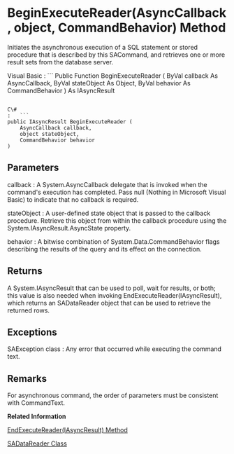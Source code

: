 <!-- loio3c0ebad86c5f10148107b9c04974199f -->

# BeginExecuteReader\(AsyncCallback, object, CommandBehavior\) Method

Initiates the asynchronous execution of a SQL statement or stored procedure that is described by this SACommand, and retrieves one or more result sets from the database server.



Visual Basic
:   ```
Public Function BeginExecuteReader (
    ByVal callback As AsyncCallback,
    ByVal stateObject As Object,
    ByVal behavior As CommandBehavior
) As IAsyncResult
```

C\#
:   ```
public IAsyncResult BeginExecuteReader (
    AsyncCallback callback,
    object stateObject,
    CommandBehavior behavior
)
```



## Parameters

callback
:   A System.AsyncCallback delegate that is invoked when the command's execution has completed. Pass null \(Nothing in Microsoft Visual Basic\) to indicate that no callback is required.

stateObject
:   A user-defined state object that is passed to the callback procedure. Retrieve this object from within the callback procedure using the System.IAsyncResult.AsyncState property.

behavior
:   A bitwise combination of System.Data.CommandBehavior flags describing the results of the query and its effect on the connection.



## Returns

A System.IAsyncResult that can be used to poll, wait for results, or both; this value is also needed when invoking EndExecuteReader\(IAsyncResult\), which returns an SADataReader object that can be used to retrieve the returned rows.



## Exceptions

SAException class
:   Any error that occurred while executing the command text.



## Remarks

For asynchronous command, the order of parameters must be consistent with CommandText.

**Related Information**  


[EndExecuteReader\(IAsyncResult\) Method](endexecutereader-iasyncresult-method-3c0f477.md "Finishes asynchronous execution of a SQL statement or stored procedure, returning the requested SADataReader.")

[SADataReader Class](sadatareader-class-3c181c1.md "A read-only, forward-only result set from a query or stored procedure.")

